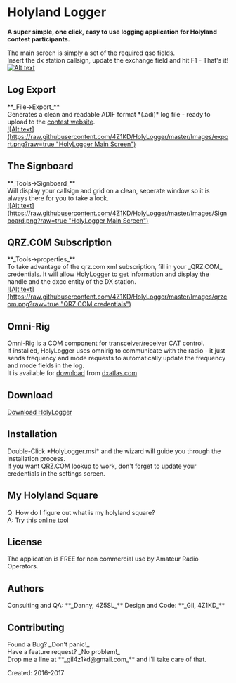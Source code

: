 <h1>Holyland Logger</h1>

**A super simple, one click, easy to use logging application for Holyland contest participants.**<br>

The main screen is simply a set of the required qso fields.<br>
Insert the dx station callsign, update the exchange field and hit F1 - That's it!
<a href="https://raw.githubusercontent.com/4Z1KD/HolyLogger/master/Images/HolyLogger.png" target="_blank">
![Alt text](https://raw.githubusercontent.com/4Z1KD/HolyLogger/master/Images/HolyLogger.png?raw=true "HolyLogger Main Screen")
</a>

<h2>Log Export</h2>
**_File->Export_**<br>Generates a clean and readable ADIF format *(.adi)* log file - ready to upload to the <a href="http://www.iarc.org/iarc/#LogUpload" target="_blank">contest website</a>.<br>
<a href="https://raw.githubusercontent.com/4Z1KD/HolyLogger/master/Images/export.png" target="_blank">
![Alt text](https://raw.githubusercontent.com/4Z1KD/HolyLogger/master/Images/export.png?raw=true "HolyLogger Main Screen")
</a>

<h2>The Signboard</h2>
**_Tools->Signboard_**<br>Will display your callsign and grid on a clean, seperate window so it is always there for you to take a look.<br>
<a href="https://raw.githubusercontent.com/4Z1KD/HolyLogger/master/Images/Signboard.png" target="_blank">
![Alt text](https://raw.githubusercontent.com/4Z1KD/HolyLogger/master/Images/Signboard.png?raw=true "HolyLogger Main Screen")
</a>

<h2>QRZ.COM Subscription</h2>
**_Tools->properties_**<br>To take advantage of the qrz.com xml subscription, fill in your _QRZ.COM_ credentials. It will allow HolyLogger to get information and display the handle and the dxcc entity of the DX station.<br>
<a href="https://raw.githubusercontent.com/4Z1KD/HolyLogger/master/Images/qrzcom.png" target="_blank">
![Alt text](https://raw.githubusercontent.com/4Z1KD/HolyLogger/master/Images/qrzcom.png?raw=true "QRZ.COM credentials")
</a>

<h2>Omni-Rig</h2>
Omni-Rig is a COM component for transceiver/receiver CAT control.<br>
If installed, HolyLogger uses omnirig to communicate with the radio - it just sends frequency and mode requests to automatically update the frequency and mode fields in the log.<br>
It is available for <a href="http://www.dxatlas.com/OmniRig/Files/OmniRig.zip" target="_blank">download</a> from <a href="http://www.dxatlas.com/omnirig/" target="_blank">dxatlas.com</a>


<h2>Download</h2>
<a href="https://github.com/4Z1KD/HolyLogger/raw/master/HolyLogger.msi" target="_blank">Download HolyLogger</a>

<h2>Installation</h2>
Double-Click *HolyLogger.msi* and the wizard will guide you through the installation process.<br>
If you want QRZ.COM lookup to work, don't forget to update your credentials in the settings screen.

<h2>My Holyland Square</h2>
Q: How do I figure out what is my holyland square?<br>
A: Try this <a href="https://www.iarc.org/iarc/getmysquare.html" target="_blank">online tool</a><br>

<h2>License</h2>
The application is FREE for non commercial use by Amateur Radio Operators.

<h2>Authors</h2>
Consulting and QA: **_Danny, 4Z5SL_**
Design and Code: **_Gil, 4Z1KD_**

<h2>Contributing</h2>
Found a Bug? _Don't panic!_<br>
Have a feature request? _No problem!_<br>
Drop me a line at **_gil4z1kd@gmail.com_** and i'll take care of that.

Created: 2016-2017<br>


<script>
var list = document.getElementById("logo");
list.outerHTML = '<img src="https://raw.githubusercontent.com/4Z1KD/HolyLogger/master/Images/HolyLogger%20icon.png" width="156px" style="position:absolute; top:-80px;right:10px;background:transparent"/>';
</script>
<img src="https://raw.githubusercontent.com/4Z1KD/HolyLogger/master/Images/HolyLogger%20icon.png" width="1px" style="display:none;"/>
